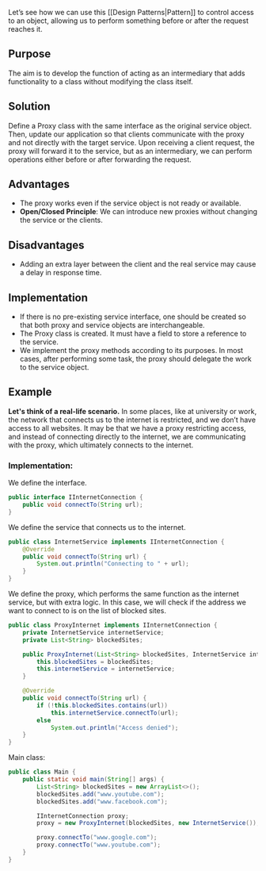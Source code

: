 Let’s see how we can use this [[Design Patterns|Pattern]] to control access to an object, allowing us to perform something before or after the request reaches it.
## Purpose
The aim is to develop the function of acting as an intermediary that adds functionality to a class without modifying the class itself.
## Solution
Define a Proxy class with the same interface as the original service object. Then, update our application so that clients communicate with the proxy and not directly with the target service. Upon receiving a client request, the proxy will forward it to the service, but as an intermediary, we can perform operations either before or after forwarding the request.
## Advantages
- The proxy works even if the service object is not ready or available.
- **Open/Closed Principle**: We can introduce new proxies without changing the service or the clients.
## Disadvantages
- Adding an extra layer between the client and the real service may cause a delay in response time.
## Implementation
- If there is no pre-existing service interface, one should be created so that both proxy and service objects are interchangeable.
- The Proxy class is created. It must have a field to store a reference to the service.
- We implement the proxy methods according to its purposes. In most cases, after performing some task, the proxy should delegate the work to the service object.
## Example
**Let's think of a real-life scenario.** In some places, like at university or work, the network that connects us to the internet is restricted, and we don’t have access to all websites.
It may be that we have a proxy restricting access, and instead of connecting directly to the internet, we are communicating with the proxy, which ultimately connects to the internet.
### Implementation:
We define the interface.
```java
public interface IInternetConnection {
    public void connectTo(String url);
}
```
We define the service that connects us to the internet.
```java
public class InternetService implements IInternetConnection {
    @Override
    public void connectTo(String url) {
        System.out.println("Connecting to " + url);
    }
}
```
We define the proxy, which performs the same function as the internet service, but with extra logic. In this case, we will check if the address we want to connect to is on the list of blocked sites.
```java
public class ProxyInternet implements IInternetConnection {
    private InternetService internetService;
    private List<String> blockedSites;

    public ProxyInternet(List<String> blockedSites, InternetService internetService) {
        this.blockedSites = blockedSites;
        this.internetService = internetService;
    }

    @Override
    public void connectTo(String url) {
        if (!this.blockedSites.contains(url))
            this.internetService.connectTo(url);
        else
            System.out.println("Access denied");
    }
}
```
Main class:
```java
public class Main {
    public static void main(String[] args) {
        List<String> blockedSites = new ArrayList<>();
        blockedSites.add("www.youtube.com");
        blockedSites.add("www.facebook.com");

        IInternetConnection proxy;
        proxy = new ProxyInternet(blockedSites, new InternetService());

        proxy.connectTo("www.google.com");
        proxy.connectTo("www.youtube.com");
    }
}
```